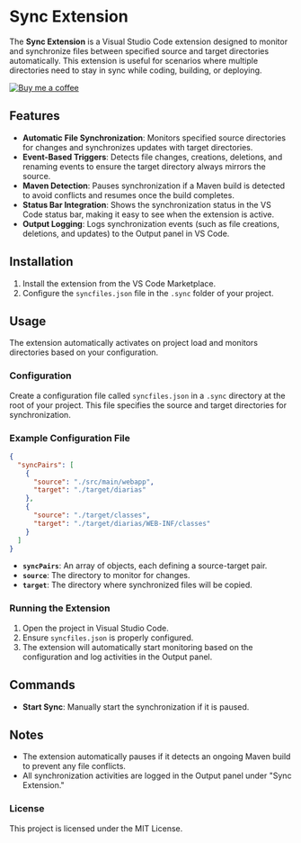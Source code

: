 # Sync Extension

The **Sync Extension** is a Visual Studio Code extension designed to monitor and synchronize files between specified source and target directories automatically. This extension is useful for scenarios where multiple directories need to stay in sync while coding, building, or deploying.

[![Buy me a coffee](https://img.shields.io/badge/Buy%20me%20a%20coffee-F7CA88?style=flat&logo=buy-me-a-coffee&logoColor=black)](https://ko-fi.com/waltervalle)

## Features

- **Automatic File Synchronization**: Monitors specified source directories for changes and synchronizes updates with target directories.
- **Event-Based Triggers**: Detects file changes, creations, deletions, and renaming events to ensure the target directory always mirrors the source.
- **Maven Detection**: Pauses synchronization if a Maven build is detected to avoid conflicts and resumes once the build completes.
- **Status Bar Integration**: Shows the synchronization status in the VS Code status bar, making it easy to see when the extension is active.
- **Output Logging**: Logs synchronization events (such as file creations, deletions, and updates) to the Output panel in VS Code.

## Installation

1. Install the extension from the VS Code Marketplace.
2. Configure the `syncfiles.json` file in the `.sync` folder of your project.

## Usage

The extension automatically activates on project load and monitors directories based on your configuration.

### Configuration

Create a configuration file called `syncfiles.json` in a `.sync` directory at the root of your project. This file specifies the source and target directories for synchronization.

### Example Configuration File

```json
{
  "syncPairs": [
    {
      "source": "./src/main/webapp",
      "target": "./target/diarias"
    },
    {
      "source": "./target/classes",
      "target": "./target/diarias/WEB-INF/classes"
    }
  ]
}
```

  - **`syncPairs`**: An array of objects, each defining a source-target pair.
  - **`source`**: The directory to monitor for changes.
  - **`target`**: The directory where synchronized files will be copied.

### Running the Extension

1. Open the project in Visual Studio Code.
2. Ensure `syncfiles.json` is properly configured.
3. The extension will automatically start monitoring based on the configuration and log activities in the Output panel.

## Commands

- **Start Sync**: Manually start the synchronization if it is paused.

## Notes

- The extension automatically pauses if it detects an ongoing Maven build to prevent any file conflicts.
- All synchronization activities are logged in the Output panel under "Sync Extension."

### License

This project is licensed under the MIT License. 
